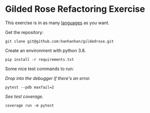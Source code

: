 # Gilded Rose Refactoring Exercise

This exercise is in as many [languages](https://github.com/emilybache/GildedRose-Refactoring-Kata) as you want.

Get the repository:

```
git clone git@github.com:hanhanhan/gildedrose.git
```

Create an environment with python 3.8.

```
pip install -r requirements.txt
```

Some nice test commands to run:

_Drop into the debugger if there's an error._

```
pytest --pdb maxfail=2
```

_See test coverage._

```
coverage run -m pytest
```
